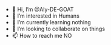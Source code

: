 - 👋 Hi, I’m @Aly-DE-GOAT
- 👀 I’m interested in Humans
- 🌱 I’m currently learning nothing
- 💞️ I’m looking to collaborate on things
- 📫 How to reach me  NO

<!---
Aly-DE-GOAT/Aly-DE-GOAT is a ✨ special ✨ repository because its `README.md` (this file) appears on your GitHub profile.
You can click the Preview link to take a look at your changes.
--->
